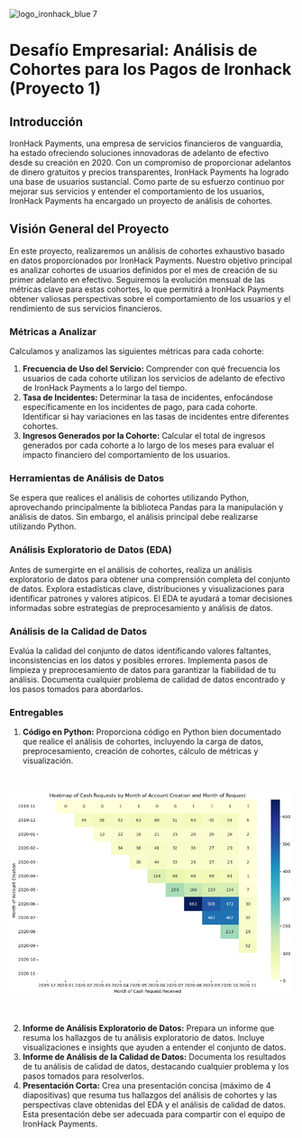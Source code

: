 ![logo_ironhack_blue 7](https://user-images.githubusercontent.com/23629340/40541063-a07a0a8a-601a-11e8-91b5-2f13e4e6b441.png)

# Desafío Empresarial: Análisis de Cohortes para los Pagos de Ironhack (Proyecto 1)

## Introducción

IronHack Payments, una empresa de servicios financieros de vanguardia, ha estado ofreciendo soluciones innovadoras de adelanto de efectivo desde su creación en 2020. Con un compromiso de proporcionar adelantos de dinero gratuitos y precios transparentes, IronHack Payments ha logrado una base de usuarios sustancial. Como parte de su esfuerzo continuo por mejorar sus servicios y entender el comportamiento de los usuarios, IronHack Payments ha encargado un proyecto de análisis de cohortes.

## Visión General del Proyecto


En este proyecto, realizaremos un análisis de cohortes exhaustivo basado en datos proporcionados por IronHack Payments. Nuestro objetivo principal es analizar cohortes de usuarios definidos por el mes de creación de su primer adelanto en efectivo. Seguiremos la evolución mensual de las métricas clave para estas cohortes, lo que permitirá a IronHack Payments obtener valiosas perspectivas sobre el comportamiento de los usuarios y el rendimiento de sus servicios financieros.


### Métricas a Analizar

Calculamos y analizamos las siguientes métricas para cada cohorte:

1. **Frecuencia de Uso del Servicio:** Comprender con qué frecuencia los usuarios de cada cohorte utilizan los servicios de adelanto de efectivo de IronHack Payments a lo largo del tiempo.
2. **Tasa de Incidentes:** Determinar la tasa de incidentes, enfocándose específicamente en los incidentes de pago, para cada cohorte. Identificar si hay variaciones en las tasas de incidentes entre diferentes cohortes.
3. **Ingresos Generados por la Cohorte:** Calcular el total de ingresos generados por cada cohorte a lo largo de los meses para evaluar el impacto financiero del comportamiento de los usuarios.

### Herramientas de Análisis de Datos

Se espera que realices el análisis de cohortes utilizando Python, aprovechando principalmente la biblioteca Pandas para la manipulación y análisis de datos. Sin embargo, el análisis principal debe realizarse utilizando Python.

### Análisis Exploratorio de Datos (EDA)

Antes de sumergirte en el análisis de cohortes, realiza un análisis exploratorio de datos para obtener una comprensión completa del conjunto de datos. Explora estadísticas clave, distribuciones y visualizaciones para identificar patrones y valores atípicos. El EDA te ayudará a tomar decisiones informadas sobre estrategias de preprocesamiento y análisis de datos.

### Análisis de la Calidad de Datos

Evalúa la calidad del conjunto de datos identificando valores faltantes, inconsistencias en los datos y posibles errores. Implementa pasos de limpieza y preprocesamiento de datos para garantizar la fiabilidad de tu análisis. Documenta cualquier problema de calidad de datos encontrado y los pasos tomados para abordarlos.

### Entregables

1. **Código en Python:** Proporciona código en Python bien documentado que realice el análisis de cohortes, incluyendo la carga de datos, preprocesamiento, creación de cohortes, cálculo de métricas y visualización.
<br>

![heatmap_cohortes](https://github.com/MariaGimenezRibera/project-1-ironhack-payments-es/blob/main_2/images/heatmap_cohortes.png)

<br>

2. **Informe de Análisis Exploratorio de Datos:** Prepara un informe que resuma los hallazgos de tu análisis exploratorio de datos. Incluye visualizaciones e insights que ayuden a entender el conjunto de datos.
3. **Informe de Análisis de la Calidad de Datos:** Documenta los resultados de tu análisis de calidad de datos, destacando cualquier problema y los pasos tomados para resolverlos.
4. **Presentación Corta:** Crea una presentación concisa (máximo de 4 diapositivas) que resuma tus hallazgos del análisis de cohortes y las perspectivas clave obtenidas del EDA y el análisis de calidad de datos. Esta presentación debe ser adecuada para compartir con el equipo de IronHack Payments.

<!-- ### Información Adicional

IronHack Payments está emocionado de obtener perspectivas de este análisis de cohortes para tomar decisiones basadas en datos que puedan mejorar sus servicios financieros y la experiencia del usuario. Tu análisis jugará un papel crucial en la configuración de las estrategias futuras de IronHack Payments.

No dudes en contactar si tienes alguna pregunta o necesitas más aclaraciones sobre el proyecto. Una vez completado, programaremos una presentación o reunión remota para discutir tus hallazgos.

Gracias por asumir este proyecto, y esperamos tus valiosas contribuciones.

Saludos cordiales,
Ejecutivo de IronHack -->

